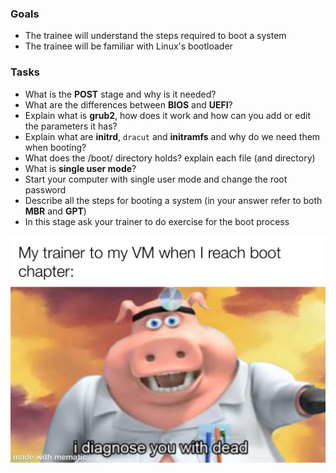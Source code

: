 ### Goals
- The trainee will understand the steps required to boot a system
- The trainee will be familiar with Linux's bootloader

### Tasks
- What is the **POST** stage and why is it needed?
- What are the differences between **BIOS** and **UEFI**?
- Explain what is **grub2**, how does it work and how can you add or edit the parameters it has?
- Explain what are **initrd**, `dracut` and **initramfs** and why do we need them when booting?
- What does the /boot/ directory holds? explain each file (and directory)
- What is **single user mode**?
- Start your computer with single user mode and change the root password
- Describe all the steps for booting a system (in your answer refer to both **MBR** and **GPT**)  
- In this stage ask your trainer to do exercise for the boot process

![Boot exercises](./bootmeme.jpeg)